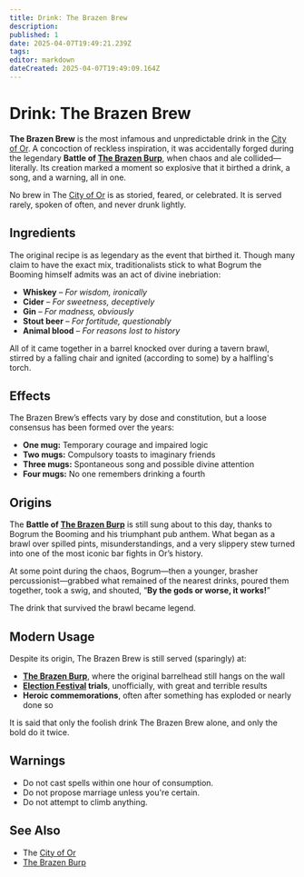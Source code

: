 ```yaml
---
title: Drink: The Brazen Brew
description: 
published: 1
date: 2025-04-07T19:49:21.239Z
tags: 
editor: markdown
dateCreated: 2025-04-07T19:49:09.164Z
---
```


# Drink: The Brazen Brew

**The Brazen Brew** is the most infamous and unpredictable drink in the [City of Or](/location/settlement/city/city-of-or.md). A concoction of reckless inspiration, it was accidentally forged during the legendary **Battle of [The Brazen Burp](/location/settlement/city/city-of-or/shop/the-brazen-burp.md)**, when chaos and ale collided—literally. Its creation marked a moment so explosive that it birthed a drink, a song, and a warning, all in one.

No brew in The [City of Or](/location/settlement/city/city-of-or.md) is as storied, feared, or celebrated. It is served rarely, spoken of often, and never drunk lightly.

## Ingredients
The original recipe is as legendary as the event that birthed it. Though many claim to have the exact mix, traditionalists stick to what Bogrum the Booming himself admits was an act of divine inebriation:

- **Whiskey** – *For wisdom, ironically*  
- **Cider** – *For sweetness, deceptively*  
- **Gin** – *For madness, obviously*  
- **Stout beer** – *For fortitude, questionably*  
- **Animal blood** – *For reasons lost to history*

All of it came together in a barrel knocked over during a tavern brawl, stirred by a falling chair and ignited (according to some) by a halfling's torch.

## Effects
The Brazen Brew’s effects vary by dose and constitution, but a loose consensus has been formed over the years:

- **One mug:** Temporary courage and impaired logic  
- **Two mugs:** Compulsory toasts to imaginary friends  
- **Three mugs:** Spontaneous song and possible divine attention  
- **Four mugs:** No one remembers drinking a fourth

## Origins
The **Battle of [The Brazen Burp](/location/settlement/city/city-of-or/shop/the-brazen-burp.md)** is still sung about to this day, thanks to Bogrum the Booming and his triumphant pub anthem. What began as a brawl over spilled pints, misunderstandings, and a very slippery stew turned into one of the most iconic bar fights in Or’s history.

At some point during the chaos, Bogrum—then a younger, brasher percussionist—grabbed what remained of the nearest drinks, poured them together, took a swig, and shouted, “**By the gods or worse, it works!**”

The drink that survived the brawl became legend.

## Modern Usage
Despite its origin, The Brazen Brew is still served (sparingly) at:

- **[The Brazen Burp](/location/settlement/city/city-of-or/shop/the-brazen-burp.md)**, where the original barrelhead still hangs on the wall  
- **[Election Festival](/location/settlement/city/city-of-or/election-festival.md) trials**, unofficially, with great and terrible results  
- **Heroic commemorations**, often after something has exploded or nearly done so

It is said that only the foolish drink The Brazen Brew alone, and only the bold do it twice.

## Warnings
- Do not cast spells within one hour of consumption.  
- Do not propose marriage unless you're certain.  
- Do not attempt to climb anything.

## See Also
- The [City of Or](/location/settlement/city/city-of-or.md)  
- [The Brazen Burp](/location/settlement/city/city-of-or/shop/the-brazen-burp.md)
